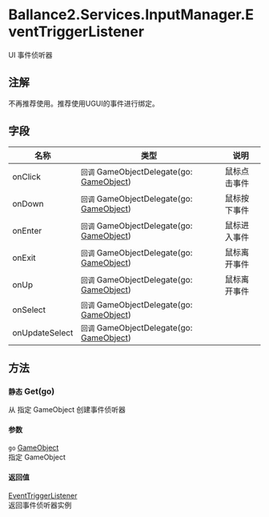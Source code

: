 ﻿# Ballance2.Services.InputManager.EventTriggerListener 
UI 事件侦听器

## 注解

不再推荐使用。推荐使用UGUI的事件进行绑定。

## 字段

|名称|类型|说明|
|---|---|---|
|onClick|`回调` GameObjectDelegate(go: [GameObject](https://docs.unity3d.com/ScriptReference/GameObject.html)) |鼠标点击事件|
|onDown|`回调` GameObjectDelegate(go: [GameObject](https://docs.unity3d.com/ScriptReference/GameObject.html)) |鼠标按下事件|
|onEnter|`回调` GameObjectDelegate(go: [GameObject](https://docs.unity3d.com/ScriptReference/GameObject.html)) |鼠标进入事件|
|onExit|`回调` GameObjectDelegate(go: [GameObject](https://docs.unity3d.com/ScriptReference/GameObject.html)) |鼠标离开事件|
|onUp|`回调` GameObjectDelegate(go: [GameObject](https://docs.unity3d.com/ScriptReference/GameObject.html)) |鼠标离开事件|
|onSelect|`回调` GameObjectDelegate(go: [GameObject](https://docs.unity3d.com/ScriptReference/GameObject.html)) ||
|onUpdateSelect|`回调` GameObjectDelegate(go: [GameObject](https://docs.unity3d.com/ScriptReference/GameObject.html)) ||

## 方法



### `静态` Get(go)

从 指定 GameObject 创建事件侦听器


#### 参数


`go` [GameObject](https://docs.unity3d.com/ScriptReference/GameObject.html) <br/>指定 GameObject



#### 返回值

[EventTriggerListener](./Ballance2.Services.InputManager.EventTriggerListener.md) <br/>返回事件侦听器实例
